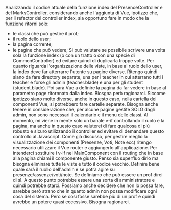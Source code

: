 Analizzando il codice attuale della funzione index del PresenceController e del MarksController, considerando anche l'aggiunta di Vue, ipotizzo che, per il refactor del controller index, sia opportuno fare in modo che la funzione ritorni solo:
- le classi che può gestire il prof;
- il ruolo dello user;
- la pagina corrente;
- le pagine che può vedere;
Si può valutare se possibile scrivere una volta sola la funzione index (o con un tratto o con una specie di CommonController) ed evitare quindi di duplicarla troppe volte.
Per quanto riguarda l'organizzazione delle viste, in base al ruolo dello user, la index deve far atterrarre l'utente su pagine diverse. 
Ritengo quindi siano da fare directory separate, una per i teacher in cui atterrano tutti i teacher e forse gli admin (teacher.blade) e una per gli student (student.blade). Poi sarà Vue a definire la pagina da far vedere in base al parametro page ritornnato dalla index. Biosgna però ragionarci.
Siccome ipotizzo siano molto diverse, anche in questo caso, nella cartella dei componenti Vue, si potrebbero fare cartelle separate.
Bisogna anche tenere in considerazione che, per alcune pagine gestite SOLO dagli admin, non sono necessari il calendario e il menu delle classi. Al momento, mi viene in mente solo un banale v-if controllando il ruolo e la pagina, ma anche in questo caso valuterei di fare qualcosa di più robusto e sicuro utilizzando il controller ed evitare di demandare questo controllo al Javascript.
Come già discusso, per gestire meglio la visualizzazione dei componenti (Presenze, Voti, Note ecc) ritengo necessario utilizzare il Vue router e aggiungerlo all'applicazione. Per intenderci sostituire i v-if nel MainComponent con il routing che in base alla pagina chiami il componente giusto.
Penso sia superfluo dirlo ma bisogna eliminare tutte le viste e tutto il codice vecchio.
Definire bene quale sarà il ruollo dell'admin e se potrà agire su presenze/assenze/voti/note. Se definiamo che può essere un prof direi di sì. A questo punto potrebbe essere una sorta di amministratore e quindi potrebbe starci.
Possiamo anche decidere che non lo possa fare, sarebbe però strano che in quanto admin non possa modificare ogni cosa del sistema. Però se così fosse sarebbe più di un prof e quindi avrebbe un potere quasi eccessivo. Bisogna ragionarci.


